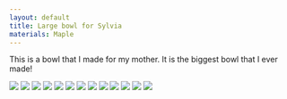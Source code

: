 ```yaml
---
layout: default
title: Large bowl for Sylvia
materials: Maple
---
```


This is a bowl that I made for my mother.
It is the biggest bowl that I ever made!


<img src="{{ site.baseurl }}\pics\large bowl for sylvia\IMG_00000586.jpg" class="img-responsive" />

<img src="{{ site.baseurl }}\pics\large bowl for sylvia\IMG_00000587.jpg" class="img-responsive" />

<img src="{{ site.baseurl }}\pics\large bowl for sylvia\IMG_00000588.jpg" class="img-responsive" />

<img src="{{ site.baseurl }}\pics\large bowl for sylvia\IMG_00000589.jpg" class="img-responsive" />

<img src="{{ site.baseurl }}\pics\large bowl for sylvia\IMG_00000590.jpg" class="img-responsive" />

<img src="{{ site.baseurl }}\pics\large bowl for sylvia\IMG_00000591.jpg" class="img-responsive" />

<img src="{{ site.baseurl }}\pics\large bowl for sylvia\IMG_00000593.jpg" class="img-responsive" />

<img src="{{ site.baseurl }}\pics\large bowl for sylvia\IMG_00000601.jpg" class="img-responsive" />

<img src="{{ site.baseurl }}\pics\large bowl for sylvia\IMG_00000602.jpg" class="img-responsive" />

<img src="{{ site.baseurl }}\pics\large bowl for sylvia\IMG_00000603.jpg" class="img-responsive" />

<img src="{{ site.baseurl }}\pics\large bowl for sylvia\IMG_00000604.jpg" class="img-responsive" />

<img src="{{ site.baseurl }}\pics\large bowl for sylvia\IMG_00000605.jpg" class="img-responsive" />

<img src="{{ site.baseurl }}\pics\large bowl for sylvia\IMG_00000608.jpg" class="img-responsive" />